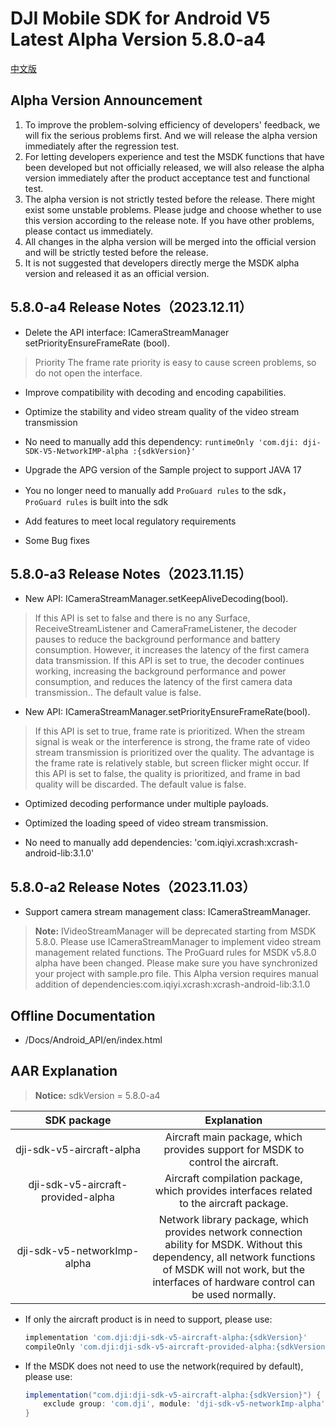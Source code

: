 # DJI Mobile SDK for Android V5 Latest Alpha Version 5.8.0-a4

[中文版](README_CN.md)

##  Alpha Version Announcement

1. To improve the problem-solving efficiency of developers' feedback, we will fix the serious problems first. And we will release the alpha version immediately after the regression test.
2. For letting developers experience and test the MSDK functions that have been developed but not officially released, we will also release the alpha version immediately after the product acceptance test and functional test.
3. The alpha version is not strictly tested before the release. There might exist some unstable problems. Please judge and choose whether to use this version according to the release note. If you have other problems, please contact us immediately.
4. All changes in the alpha version will be merged into the official version and will be strictly tested before the release.
5. It is not suggested that developers directly merge the MSDK alpha version and released it as an official version.

## 5.8.0-a4 Release Notes（2023.12.11）

- Delete the API interface: ICameraStreamManager setPriorityEnsureFrameRate (bool).
> Priority The frame rate priority is easy to cause screen problems, so do not open the interface.

- Improve compatibility with decoding and encoding capabilities.

- Optimize the stability and video stream quality of the video stream transmission

- No need to manually add this dependency: `runtimeOnly 'com.dji: dji-SDK-V5-NetworkIMP-alpha :{sdkVersion}'`

- Upgrade the APG version of the Sample project to support JAVA 17

- You no longer need to manually add `ProGuard rules` to the sdk，`ProGuard rules` is built into the sdk

- Add features to meet local regulatory requirements

- Some Bug fixes

## 5.8.0-a3 Release Notes（2023.11.15）

- New API: ICameraStreamManager.setKeepAliveDecoding(bool).
> If this API is set to false and there is no any Surface, ReceiveStreamListener and CameraFrameListener, the decoder pauses to reduce the background performance and battery consumption. However, it increases the latency of the first camera data transmission. If this API is set to true, the decoder continues working, increasing the background performance and power consumption, and reduces the latency of the first camera data transmission.. The default value is false.

- New API: ICameraStreamManager.setPriorityEnsureFrameRate(bool).
> If this API is set to true, frame rate is prioritized. When the stream signal is weak or the interference is strong, the frame rate of video stream transmission is prioritized over the quality. The advantage is the frame rate is relatively stable, but screen flicker might occur. If this API is set to false, the quality is prioritized, and frame in bad quality will be discarded. The default value is false.

- Optimized decoding performance under multiple payloads.

- Optimized the loading speed of video stream transmission.

- No need to manually add dependencies: 'com.iqiyi.xcrash:xcrash-android-lib:3.1.0'

## 5.8.0-a2 Release Notes（2023.11.03）

- Support camera stream management class: ICameraStreamManager.
> **Note:**
> IVideoStreamManager will be deprecated starting from MSDK 5.8.0. Please use ICameraStreamManager to implement video stream management related functions.
> The ProGuard rules for MSDK v5.8.0 alpha have been changed. Please make sure you have synchronized your project with sample.pro file.
> This Alpha version requires manual addition of dependencies:com.iqiyi.xcrash:xcrash-android-lib:3.1.0

## Offline Documentation

- /Docs/Android_API/en/index.html

## AAR Explanation

> **Notice:** sdkVersion = 5.8.0-a4

| SDK package  <div style="width: 150pt">  | Explanation  <div style="width: 200pt">   | How to use <div style="width: 300pt">|
| :---------------: | :-----------------:  | :---------------: |
|     dji-sdk-v5-aircraft-alpha      | Aircraft main package, which provides support for MSDK to control the aircraft. | implementation 'com.dji:dji-sdk-v5-aircraft-alpha:{sdkVersion}' |
| dji-sdk-v5-aircraft-provided-alpha | Aircraft compilation package, which provides interfaces related to the aircraft package. | compileOnly 'com.dji:dji-sdk-v5-aircraft-provided-alpha:{sdkVersion}' |
| dji-sdk-v5-networkImp-alpha | Network library package, which provides network connection ability for MSDK. Without this dependency, all network functions of MSDK will not work, but the interfaces of hardware control can be used normally. | runtimeOnly 'com.dji:dji-sdk-v5-networkImp-alpha:{sdkVersion}' |

- If only the aircraft product is in need to support, please use:
  ```groovy
  implementation 'com.dji:dji-sdk-v5-aircraft-alpha:{sdkVersion}'
  compileOnly 'com.dji:dji-sdk-v5-aircraft-provided-alpha:{sdkVersion}'
  ```

- If the MSDK does not need to use the network(required by default), please use:
  ```groovy
  implementation("com.dji:dji-sdk-v5-aircraft-alpha:{sdkVersion}") {
      exclude group: 'com.dji', module: 'dji-sdk-v5-networkImp-alpha'
  }
  ```